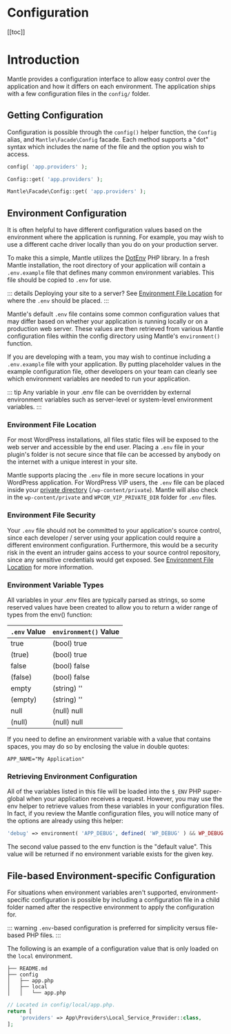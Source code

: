 # Configuration

[[toc]]

# Introduction

Mantle provides a configuration interface to allow easy control over the
application and how it differs on each environment. The application ships with a
few configuration files in the `config/` folder.

## Getting Configuration

Configuration is possible through the `config()` helper function, the `Config`
alias, and `Mantle\Facade\Config` facade. Each method supports a "dot"
syntax which includes the name of the file and the option you wish to access.

```php
config( 'app.providers' );

Config::get( 'app.providers' );

Mantle\Facade\Config::get( 'app.providers' );
```

## Environment Configuration

It is often helpful to have different configuration values based on the
environment where the application is running. For example, you may wish to use a
different cache driver locally than you do on your production server.

To make this a simple, Mantle utilizes the
[DotEnv](https://github.com/vlucas/phpdotenv) PHP library. In a fresh Mantle
installation, the root directory of your application will contain a
`.env.example` file that defines many common environment variables. This file
should be copied to `.env` for use.

::: details Deploying your site to a server?
See [Environment File Location](#environment-file-location) for where the `.env` should be placed.
:::

Mantle's default `.env` file contains some common configuration values that may
differ based on whether your application is running locally or on a production
web server. These values are then retrieved from various Mantle configuration
files within the config directory using Mantle's `environment()` function.

If you are developing with a team, you may wish to continue including a
`.env.example` file with your application. By putting placeholder values in the
example configuration file, other developers on your team can clearly see which
environment variables are needed to run your application.

::: tip
Any variable in your .env file can be overridden by external environment
variables such as server-level or system-level environment variables.
:::

### Environment File Location

For most WordPress installations, all files static files will be exposed to the
web server and accessible by the end user. Placing a `.env` file in your
plugin's folder is not secure since that file can be accessed by anybody on the
internet with a unique interest in your site.

Mantle supports placing the `.env` file in more secure locations in your
WordPress application. For WordPress VIP users, the `.env` file can be placed
inside your [private
directory](https://docs.wpvip.com/technical-references/vip-codebase/private-directory/)
(`/wp-content/private`). Mantle will also check in the `wp-content/private` and
`WPCOM_VIP_PRIVATE_DIR` folder for `.env` files.

### Environment File Security

Your `.env` file should not be committed to your application's source control,
since each developer / server using your application could require a different
environment configuration. Furthermore, this would be a security risk in the
event an intruder gains access to your source control repository, since any
sensitive credentials would get exposed. See [Environment File
Location](#environment-file-location) for more information.

### Environment Variable Types

All variables in your .env files are typically parsed as strings, so some
reserved values have been created to allow you to return a wider range of types
from the env() function:

| `.env` Value | `environment()` Value |
| ------------ | --------------------- |
| true | (bool) true |
| (true) | (bool) true |
| false | (bool) false |
| (false) | (bool) false |
| empty | (string) '' |
| (empty) | (string) '' |
| null | (null) null |
| (null) | (null) null |

If you need to define an environment variable with a value that contains spaces,
you may do so by enclosing the value in double quotes:

```
APP_NAME="My Application"
```

### Retrieving Environment Configuration

All of the variables listed in this file will be loaded into the `$_ENV` PHP
super-global when your application receives a request. However, you may use the
env helper to retrieve values from these variables in your configuration files.
In fact, if you review the Mantle configuration files, you will notice many of
the options are already using this helper:

```php
'debug' => environment( 'APP_DEBUG', defined( 'WP_DEBUG' ) && WP_DEBUG ),
```

The second value passed to the env function is the "default value". This value
will be returned if no environment variable exists for the given key.

## File-based Environment-specific Configuration

For situations when environment variables aren't supported, environment-specific
configuration is possible by including a configuration file in a child folder
named after the respective environment to apply the configuration for.

::: warning
`.env`-based configuration is preferred for simplicity versus file-based PHP files.
:::

The following is an example of a configuration value that is
only loaded on the `local` environment.

```
├── README.md
├── config
│   ├── app.php
│   ├── local
│   │   └── app.php
```

```php
// Located in config/local/app.php.
return [
	'providers' => App\Providers\Local_Service_Provider::class,
];
```
